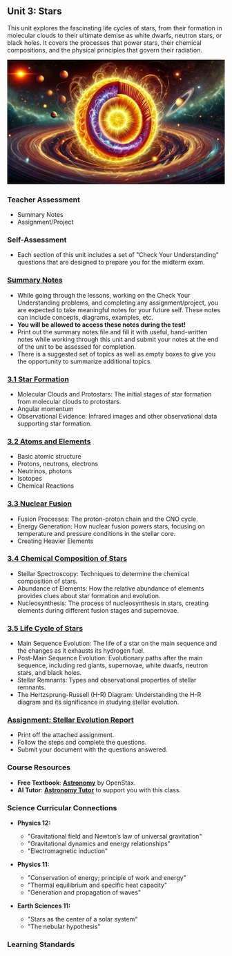 ## Unit 3: Stars

This unit explores the fascinating life cycles of stars, from their formation in molecular clouds to their ultimate demise as white dwarfs, neutron stars, or black holes. It covers the processes that power stars, their chemical compositions, and the physical principles that govern their radiation.

![Banner Image](../Unit3/figures/unit3_banner.png)

### Teacher Assessment
- Summary Notes
- Assignment/Project

### Self-Assessment
- Each section of this unit includes a set of "Check Your Understanding" questions that are designed to prepare you for the midterm exam.

### [Summary Notes](https://teaghan.github.io/astronomy-12/Unit3/Unit3_Summary_Notes.pdf)

- While going through the lessons, working on the Check Your Understanding problems, and completing any assignment/project, you are expected to take meaningful notes for your future self. These notes can include concepts, diagrams, examples, etc.
- **You will be allowed to access these notes during the test!**
- Print out the summary notes file and fill it with useful, hand-written notes while working through this unit and submit your notes at the end of the unit to be assessed for completion.
- There is a suggested set of topics as well as empty boxes to give you the opportunity to summarize additional topics.

### [3.1 Star Formation](../md_files/3_1_star_formation.html)
   - Molecular Clouds and Protostars: The initial stages of star formation from molecular clouds to protostars.
   - Angular momentum
   - Observational Evidence: Infrared images and other observational data supporting star formation.

### [3.2 Atoms and Elements](../md_files/3_2_atoms_particles.html)
   - Basic atomic structure
   - Protons, neutrons, electrons
   - Neutrinos, photons
   - Isotopes
   - Chemical Reactions

### [3.3 Nuclear Fusion](../md_files/3_3_nuclear_fusion.html)
   - Fusion Processes: The proton-proton chain and the CNO cycle.
   - Energy Generation: How nuclear fusion powers stars, focusing on temperature and pressure conditions in the stellar core.
   - Creating Heavier Elements

### [3.4 Chemical Composition of Stars](../md_files/3_4_chemical_composition.html)
   - Stellar Spectroscopy: Techniques to determine the chemical composition of stars.
   - Abundance of Elements: How the relative abundance of elements provides clues about star formation and evolution.
   - Nucleosynthesis: The process of nucleosynthesis in stars, creating elements during different fusion stages and supernovae.

### [3.5 Life Cycle of Stars](../md_files/3_5_life_cycle.html)
   - Main Sequence Evolution: The life of a star on the main sequence and the changes as it exhausts its hydrogen fuel.
   - Post-Main Sequence Evolution: Evolutionary paths after the main sequence, including red giants, supernovae, white dwarfs, neutron stars, and black holes.
   - Stellar Remnants: Types and observational properties of stellar remnants.
   - The Hertzsprung-Russell (H-R) Diagram: Understanding the H-R diagram and its significance in studying stellar evolution.

### [Assignment: Stellar Evolution Report](https://teaghan.github.io/astronomy-12/Unit3/Unit3_Assignment.pdf)
- Print off the attached assignment.
- Follow the steps and complete the questions.
- Submit your document with the questions answered.

### Course Resources
- **Free Textbook**: [**Astronomy**](https://openstax.org/books/astronomy/pages/1-introduction) by OpenStax.
- **AI Tutor**: [**Astronomy Tutor**](https://chatgpt.com/g/g-10CjMHMvk-astronomy-tutor) to support you with this class.

### Science Curricular Connections

- **Physics 12:**
  - "Gravitational field and Newton’s law of universal gravitation"
  - "Gravitational dynamics and energy relationships"
  - "Electromagnetic induction"

- **Physics 11:**
  - "Conservation of energy; principle of work and energy"
  - "Thermal equilibrium and specific heat capacity"
  - "Generation and propagation of waves"

- **Earth Sciences 11:**
  - "Stars as the center of a solar system"
  - "The nebular hypothesis"

### Learning Standards
